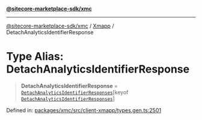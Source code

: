 [**@sitecore-marketplace-sdk/xmc**](../../../../README.md)

***

[@sitecore-marketplace-sdk/xmc](../../../../README.md) / [Xmapp](../README.md) / DetachAnalyticsIdentifierResponse

# Type Alias: DetachAnalyticsIdentifierResponse

> **DetachAnalyticsIdentifierResponse** = [`DetachAnalyticsIdentifierResponses`](DetachAnalyticsIdentifierResponses.md)\[keyof [`DetachAnalyticsIdentifierResponses`](DetachAnalyticsIdentifierResponses.md)\]

Defined in: [packages/xmc/src/client-xmapp/types.gen.ts:2501](https://github.com/Sitecore/marketplace-sdk/blob/e3ec55ede335ad59ac5875d32f0d68c50e7bc899/packages/xmc/src/client-xmapp/types.gen.ts#L2501)
